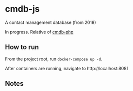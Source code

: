 # cmdb-js

A contact management database (from 2018)

In progress. Relative of [cmdb-php](https://github.com/pnevares/cmdb-php/)

## How to run

From the project root, run `docker-compose up -d`.

After containers are running, navigate to http://localhost:8081

## Notes
